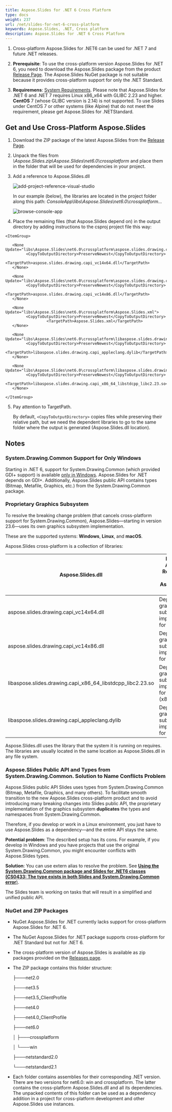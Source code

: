 ```yaml
---
title: Aspose.Slides for .NET 6 Cross Platform
type: docs
weight: 237
url: /net/slides-for-net-6-cross-platform
keywords: Aspose.Slides, .NET, Cross platform
description: Aspose.Slides for .NET 6 Cross Platform
---
```


1. Cross-platform Aspose.Slides for .NET6 can be used for .NET 7 and future .NET releases.

2. **Prerequisite**: To use the cross-platform version Aspose.Slides for .NET 6, you need to download the Aspose.Slides package from the product [Release Page](https://releases.aspose.com/slides/net/). The Aspose.Slides NuGet package is not suitable because it provides cross-platform support for only the .NET Standard.

3. **Requiremens**: [System Requirements](https://docs.aspose.com/slides/net/system-requirements/). Please note that Aspose.Slides for .NET 6 and .NET 7 requires Linux x86_x64 with GLIBC 2.23 and higher. **CentOS** 7 (whose GLIBC version is 2.14) is not supported. To use Slides under CentOS 7 or other systems (like Alpine) that do not meet the requirement, please get Aspose.Slides for .NETStandard.

## **Get and Use Cross-Platform Aspose.Slides**

1. Download the ZIP package of the latest Aspose.Slides from the [Release Page](https://releases.aspose.com/slides/net/). 

2. Unpack the files from *\Aspose.Slides.zip\Aspose.Slides\net6.0\crossplatform* and place them in the folder that will be used for dependencies in your project.

3. Add a reference to Aspose.Slides.dll

   ![add-project-reference-visual-studio](add-project-reference-visual-studio.png)

   In our example (below), the libraries are located in the project folder along this path: *ConsoleApp\libs\Aspose.Slides\net6.0\crossplatform\...*

   ![browse-console-app](browse-console-app.jpg)

4. Place the remaining files (that Aspose.Slides depend on) in the output directory by adding instructions to the csproj project file this way:
```
<ItemGroup>

   <None Update="libs\Aspose.Slides\net6.0\crossplatform\aspose.slides.drawing.capi_vc14x64.dll">
         <CopyToOutputDirectory>PreserveNewest</CopyToOutputDirectory>
                  <TargetPath>aspose.slides.drawing.capi_vc14x64.dll</TargetPath>
   </None>

   <None Update="libs\Aspose.Slides\net6.0\crossplatform\aspose.slides.drawing.capi_vc14x86.dll">
         <CopyToOutputDirectory>PreserveNewest</CopyToOutputDirectory>
                  <TargetPath>aspose.slides.drawing.capi_vc14x86.dll</TargetPath>
   </None>

   <None Update="libs\Aspose.Slides\net6.0\crossplatform\Aspose.Slides.xml">
         <CopyToOutputDirectory>PreserveNewest</CopyToOutputDirectory>
                  <TargetPath>Aspose.Slides.xml</TargetPath>
   </None>

   <None Update="libs\Aspose.Slides\net6.0\crossplatform\libaspose.slides.drawing.capi_appleclang.dylib">
         <CopyToOutputDirectory>PreserveNewest</CopyToOutputDirectory>
                  <TargetPath>libaspose.slides.drawing.capi_appleclang.dylib</TargetPath>
   </None>

   <None Update="libs\Aspose.Slides\net6.0\crossplatform\libaspose.slides.drawing.capi_x86_64_libstdcpp_libc2.23.so">
         <CopyToOutputDirectory>PreserveNewest</CopyToOutputDirectory>
                  <TargetPath>libaspose.slides.drawing.capi_x86_64_libstdcpp_libc2.23.so</TargetPath>
   </None>

</ItemGroup>
```

5. Pay attention to TargetPath. 

   By default, `<CopyToOutputDirectory>` copies files while preserving their relative path, but we need the dependent libraries to go to the same folder where the output is generated (Aspose.Slides.dll location).

## Notes

### **System.Drawing.Common Support for Only Windows**

Starting in .NET 6, support for System.Drawing.Common (which provided GDI+ support) is available [only in Windows](https://learn.microsoft.com/en-us/dotnet/core/compatibility/core-libraries/6.0/system-drawing-common-windows-only). Aspose.Slides for .NET depends on GDI+. Additionally, Aspose.Slides public API contains types (Bitmap, Metafile, Graphics, etc.) from the System.Drawing.Common package.

### **Proprietary Graphics Subsystem**

To resolve the breaking change problem (that cancels cross-platform support for System.Drawing.Common), Aspose.Slides—starting in version 23.6—uses its own graphics subsystem implementation.

These are the supported systems: **Windows**, **Linux**, and **macOS**.

Aspose.Slides cross-platform is a collection of libraries:

| Aspose.Slides.dll                                          | Main.NET Assembly Responsible for All Aspose.Slides Logic    |
| ---------------------------------------------------------- | ------------------------------------------------------------ |
| aspose.slides.drawing.capi_vc14x64.dll                     | Dependency: graphics subsystem implementation for Win x64    |
| aspose.slides.drawing.capi_vc14x86.dll                     | Dependency: graphics subsystem implementation for Win x64    |
| libaspose.slides.drawing.capi_x86_64_libstdcpp_libc2.23.so | Dependency: graphics subsystem implementation for Linux (x86/x64) |
| libaspose.slides.drawing.capi_appleclang.dylib             | Dependency: graphics subsystem implementation for macOS      |

Aspose.Slides.dll uses the library that the system it is running on requires. The libraries are usually located in the same location as Aspose.Slides.dll in any file system.

### **Aspose.Slides Public API and Types from System.Drawing.Common. Solution to Name Conflicts Problem**

Aspose.Slides public API Slides uses types from System.Drawing.Common (Bitmap, Metafile, Graphics, and many others). To facilitate smooth transition to the new Aspose.Slides cross-platform product and to avoid introducing many breaking changes into Slides public API, the proprietary implementation of the graphics subsystem **duplicates** the types and namespaces from System.Drawing.Common.

Therefore, if you develop or work in a Linux environment, you just have to use Aspose.Slides as a dependency—and the entire API stays the same.

**Potential problem**: The described setup has its cons. For example, if you develop in Windows and you have projects that use the original System.Drawing.Common, you might encounter conflicts with Aspose.Slides types.

**Solution**: You can use extern alias to resolve the problem. See [**Using the System.Drawing.Common package and Slides for .NET6 classes (CS0433: The type exists in both Slides and System.Drawing.Common error**)](https://docs.aspose.com/slides/net/net6/#using-the-systemdrawingcommon-package-and-slides-for-net6-classes-cs0433-the-type-exists-in-both-slides-and-systemdrawingcommon-error).

The Slides team is working on tasks that will result in a simplified and unified public API.

### **NuGet and ZIP Packages**

* NuGet Aspose.Slides for .NET currently lacks support for cross-platform Aspose.Slides for .NET 6.

* The NuGet Aspose.Slides for .NET package supports cross-platform for .NET Standard but not for .NET 6.

* The cross-platform version of Aspose.Slides is available as zip packages provided on the [Releases page](https://releases.aspose.com/slides/net/).

* The ZIP package contains this folder structure:

  ├───net2.0

  ├───net3.5

  ├───net3.5_ClientProfile

  ├───net4.0

  ├───net4.0_ClientProfile

  ├───net6.0

  │  ├───crossplatform

  │  └───win

  ├───netstandard2.0

  └───netstandard2.1

* Each folder contains assemblies for their corresponding .NET version. There are two versions for net6.0: win and crossplatform. The latter contains the cross-platform Aspose.Slides.dll and all its dependencies. The unpacked contents of this folder can be used as a dependency addition in a project for cross-platform development and other Aspose.Slides use instances.